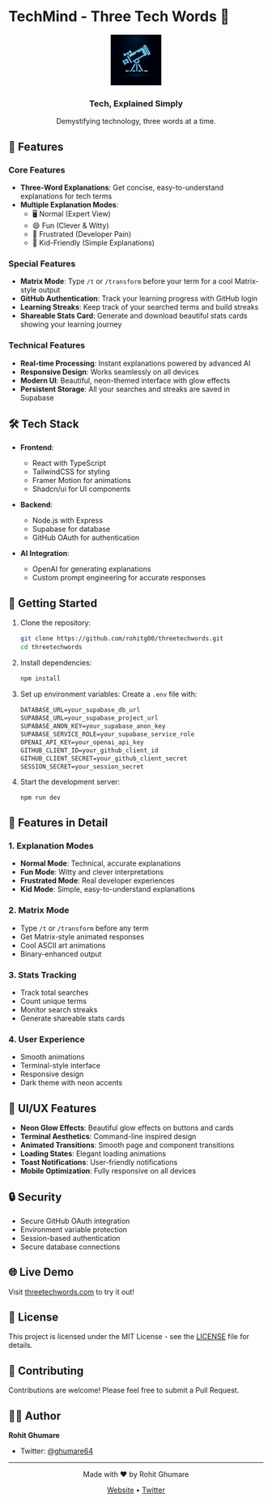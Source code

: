 # TechMind - Three Tech Words 🚀

<div align="center">
  <img src="favicon.png" alt="TechMind Logo" width="100" height="100"/>
  <h3>Tech, Explained Simply</h3>
  <p>Demystifying technology, three words at a time.</p>
</div>

## 🌟 Features

### Core Features
- **Three-Word Explanations**: Get concise, easy-to-understand explanations for tech terms
- **Multiple Explanation Modes**:
  - 🖥️ Normal (Expert View)
  - 😄 Fun (Clever & Witty)
  - 😤 Frustrated (Developer Pain)
  - 👶 Kid-Friendly (Simple Explanations)

### Special Features
- **Matrix Mode**: Type `/t` or `/transform` before your term for a cool Matrix-style output
- **GitHub Authentication**: Track your learning progress with GitHub login
- **Learning Streaks**: Keep track of your searched terms and build streaks
- **Shareable Stats Card**: Generate and download beautiful stats cards showing your learning journey

### Technical Features
- **Real-time Processing**: Instant explanations powered by advanced AI
- **Responsive Design**: Works seamlessly on all devices
- **Modern UI**: Beautiful, neon-themed interface with glow effects
- **Persistent Storage**: All your searches and streaks are saved in Supabase

## 🛠️ Tech Stack

- **Frontend**:
  - React with TypeScript
  - TailwindCSS for styling
  - Framer Motion for animations
  - Shadcn/ui for UI components

- **Backend**:
  - Node.js with Express
  - Supabase for database
  - GitHub OAuth for authentication

- **AI Integration**:
  - OpenAI for generating explanations
  - Custom prompt engineering for accurate responses

## 🚀 Getting Started

1. Clone the repository:
   ```bash
   git clone https://github.com/rohitg00/threetechwords.git
   cd threetechwords
   ```

2. Install dependencies:
   ```bash
   npm install
   ```

3. Set up environment variables:
   Create a `.env` file with:
   ```env
   DATABASE_URL=your_supabase_db_url
   SUPABASE_URL=your_supabase_project_url
   SUPABASE_ANON_KEY=your_supabase_anon_key
   SUPABASE_SERVICE_ROLE=your_supabase_service_role
   OPENAI_API_KEY=your_openai_api_key
   GITHUB_CLIENT_ID=your_github_client_id
   GITHUB_CLIENT_SECRET=your_github_client_secret
   SESSION_SECRET=your_session_secret
   ```

4. Start the development server:
   ```bash
   npm run dev
   ```

## 📱 Features in Detail

### 1. Explanation Modes
- **Normal Mode**: Technical, accurate explanations
- **Fun Mode**: Witty and clever interpretations
- **Frustrated Mode**: Real developer experiences
- **Kid Mode**: Simple, easy-to-understand explanations

### 2. Matrix Mode
- Type `/t` or `/transform` before any term
- Get Matrix-style animated responses
- Cool ASCII art animations
- Binary-enhanced output

### 3. Stats Tracking
- Track total searches
- Count unique terms
- Monitor search streaks
- Generate shareable stats cards

### 4. User Experience
- Smooth animations
- Terminal-style interface
- Responsive design
- Dark theme with neon accents

## 🎨 UI/UX Features

- **Neon Glow Effects**: Beautiful glow effects on buttons and cards
- **Terminal Aesthetics**: Command-line inspired design
- **Animated Transitions**: Smooth page and component transitions
- **Loading States**: Elegant loading animations
- **Toast Notifications**: User-friendly notifications
- **Mobile Optimization**: Fully responsive on all devices

## 🔒 Security

- Secure GitHub OAuth integration
- Environment variable protection
- Session-based authentication
- Secure database connections

## 🌐 Live Demo

Visit [threetechwords.com](https://threetechwords.com) to try it out!

## 📝 License

This project is licensed under the MIT License - see the [LICENSE](LICENSE) file for details.

## 🤝 Contributing

Contributions are welcome! Please feel free to submit a Pull Request.

## 👨‍💻 Author

**Rohit Ghumare**
- Twitter: [@ghumare64](https://x.com/ghumare64)

---

<div align="center">
  <p>Made with ❤️ by Rohit Ghumare</p>
  <p>
    <a href="https://threetechwords.com">Website</a> •
    <a href="https://x.com/ghumare64">Twitter</a>
  </p>
</div> 